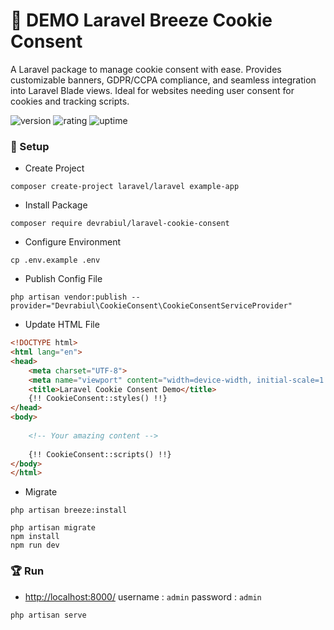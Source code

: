 # 🎉 DEMO Laravel Breeze Cookie Consent

A Laravel package to manage cookie consent with ease. Provides customizable banners, GDPR/CCPA compliance, and seamless integration into Laravel Blade views. Ideal for websites needing user consent for cookies and tracking scripts.

![version](https://img.shields.io/badge/version-1.0-blue)
![rating](https://img.shields.io/badge/rating-★★★★★-yellow)
![uptime](https://img.shields.io/badge/uptime-100%25-brightgreen)

### 🚀 Setup

- Create Project

```shell
composer create-project laravel/laravel example-app
```

- Install Package

```shell
composer require devrabiul/laravel-cookie-consent
```

- Configure Environment

```shell
cp .env.example .env
```

- Publish Config File

```shell
php artisan vendor:publish --provider="Devrabiul\CookieConsent\CookieConsentServiceProvider"
```

- Update HTML File

```html
<!DOCTYPE html>
<html lang="en">
<head>
    <meta charset="UTF-8">
    <meta name="viewport" content="width=device-width, initial-scale=1.0">
    <title>Laravel Cookie Consent Demo</title>
    {!! CookieConsent::styles() !!}
</head>
<body>
 
    <!-- Your amazing content -->
 
    {!! CookieConsent::scripts() !!}
</body>
</html>
```

- Migrate

```
php artisan breeze:install
 
php artisan migrate
npm install
npm run dev
```

### 🏆 Run

- [http://localhost:8000/](http://localhost:8000/) username : `admin` password : `admin`

```shell
php artisan serve
```
